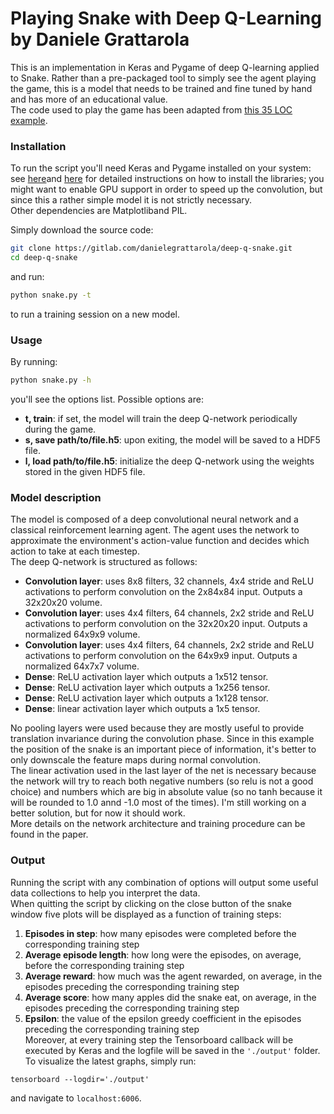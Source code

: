 # Playing Snake with Deep Q-Learning by Daniele Grattarola
This is an implementation in Keras and Pygame of deep Q-learning applied to Snake. 
Rather than a pre-packaged tool to simply see the agent playing the game, this is a model that needs to be trained and fine tuned by hand and has more of an educational value.   
The code used to play the game has been adapted from [this 35 LOC example](http://pygame.org/project-Snake+in+35+lines-818-.html).   

### Installation
To run the script you'll need Keras and Pygame installed on your system: see [here](http://keras.io/#installation)and [here](http://www.pygame.org/wiki/GettingStarted) for detailed instructions on how to install the libraries; you might want to enable GPU support in order to speed up the convolution, but since this a rather simple model it is not strictly necessary.    
Other dependencies are Matplotliband PIL.    

Simply download the source code:
```sh
git clone https://gitlab.com/danielegrattarola/deep-q-snake.git
cd deep-q-snake
```
and run: 
```sh
python snake.py -t
```
to run a training session on a new model.    

### Usage
By running:
```sh
python snake.py -h
```
you'll see the options list. Possible options are:
- **t, train**: if set, the model will train the deep Q-network periodically during the game. 
- **s, save path/to/file.h5**: upon exiting, the model will be saved to a HDF5 file.
- **l, load path/to/file.h5**: initialize the deep Q-network using the weights stored in the given HDF5 file.

### Model description
The model is composed of a deep convolutional neural network and a classical reinforcement learning agent. The agent uses the network to approximate the environment's action-value function and decides which action to take at each timestep.   
The deep Q-network is structured as follows:   
- **Convolution layer**: uses 8x8 filters, 32 channels, 4x4 stride and ReLU activations to perform convolution on the 2x84x84 input. Outputs a 32x20x20 volume.
- **Convolution layer**: uses 4x4 filters, 64 channels, 2x2 stride and ReLU activations to perform convolution on the 32x20x20 input. Outputs a normalized 64x9x9 volume.
- **Convolution layer**: uses 4x4 filters, 64 channels, 2x2 stride and ReLU activations to perform convolution on the 64x9x9 input. Outputs a normalized 64x7x7 volume.
- **Dense**: ReLU activation layer which outputs a 1x512 tensor.
- **Dense**: ReLU activation layer which outputs a 1x256 tensor.
- **Dense**: ReLU activation layer which outputs a 1x128 tensor.
- **Dense**: linear activation layer which outputs a 1x5 tensor.    
   
No pooling layers were used because they are mostly useful to provide translation invariance during the convolution phase. Since in this example the position of the snake is an important piece of information, it's better to only downscale the feature maps during normal convolution.   
The linear activation used in the last layer of the net is necessary because the network will try to reach both negative numbers (so relu is not a good choice) and numbers which are big in absolute value (so no tanh because it will be rounded to 1.0 annd -1.0 most of the times). I'm still working on a better solution, but for now it should work.    
More details on the network architecture and training procedure can be found in the paper.    

### Output
Running the script with any combination of options will output some useful data collections to help you interpret the data.     
When quitting the script by clicking on the close button of the snake window five plots will be displayed as a function of training steps: 
1. **Episodes in step**: how many episodes were completed before the corresponding training step
2. **Average episode length**: how long were the episodes, on average, before the corresponding training step
3. **Average reward**: how much was the agent rewarded, on average, in the episodes preceding the corresponding training step
4. **Average score**: how many apples did the snake eat, on average, in the episodes preceding the corresponding training step
5. **Epsilon**: the value of the epsilon greedy coefficient in the episodes preceding the corresponding training step   
Moreover, at every training step the Tensorboard callback will be executed by Keras and the logfile will be saved in the `'./output'` folder.    
To visualize the latest graphs, simply run:    
```    
tensorboard --logdir='./output'
```
and navigate to `localhost:6006`.
